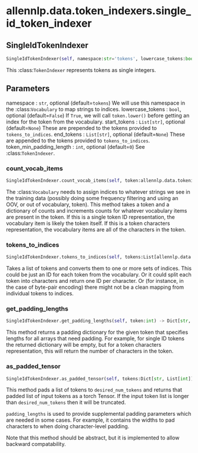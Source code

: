 # allennlp.data.token_indexers.single_id_token_indexer

## SingleIdTokenIndexer
```python
SingleIdTokenIndexer(self, namespace:str='tokens', lowercase_tokens:bool=False, start_tokens:List[str]=None, end_tokens:List[str]=None, token_min_padding_length:int=0) -> None
```

This :class:`TokenIndexer` represents tokens as single integers.

Parameters
----------
namespace : ``str``, optional (default=``tokens``)
    We will use this namespace in the :class:`Vocabulary` to map strings to indices.
lowercase_tokens : ``bool``, optional (default=``False``)
    If ``True``, we will call ``token.lower()`` before getting an index for the token from the
    vocabulary.
start_tokens : ``List[str]``, optional (default=``None``)
    These are prepended to the tokens provided to ``tokens_to_indices``.
end_tokens : ``List[str]``, optional (default=``None``)
    These are appended to the tokens provided to ``tokens_to_indices``.
token_min_padding_length : ``int``, optional (default=``0``)
    See :class:`TokenIndexer`.

### count_vocab_items
```python
SingleIdTokenIndexer.count_vocab_items(self, token:allennlp.data.tokenizers.token.Token, counter:Dict[str, Dict[str, int]])
```

The :class:`Vocabulary` needs to assign indices to whatever strings we see in the training
data (possibly doing some frequency filtering and using an OOV, or out of vocabulary,
token).  This method takes a token and a dictionary of counts and increments counts for
whatever vocabulary items are present in the token.  If this is a single token ID
representation, the vocabulary item is likely the token itself.  If this is a token
characters representation, the vocabulary items are all of the characters in the token.

### tokens_to_indices
```python
SingleIdTokenIndexer.tokens_to_indices(self, tokens:List[allennlp.data.tokenizers.token.Token], vocabulary:allennlp.data.vocabulary.Vocabulary, index_name:str) -> Dict[str, List[int]]
```

Takes a list of tokens and converts them to one or more sets of indices.
This could be just an ID for each token from the vocabulary.
Or it could split each token into characters and return one ID per character.
Or (for instance, in the case of byte-pair encoding) there might not be a clean
mapping from individual tokens to indices.

### get_padding_lengths
```python
SingleIdTokenIndexer.get_padding_lengths(self, token:int) -> Dict[str, int]
```

This method returns a padding dictionary for the given token that specifies lengths for
all arrays that need padding.  For example, for single ID tokens the returned dictionary
will be empty, but for a token characters representation, this will return the number
of characters in the token.

### as_padded_tensor
```python
SingleIdTokenIndexer.as_padded_tensor(self, tokens:Dict[str, List[int]], desired_num_tokens:Dict[str, int], padding_lengths:Dict[str, int]) -> Dict[str, torch.Tensor]
```

This method pads a list of tokens to ``desired_num_tokens`` and returns that padded list
of input tokens as a torch Tensor. If the input token list is longer than ``desired_num_tokens``
then it will be truncated.

``padding_lengths`` is used to provide supplemental padding parameters which are needed
in some cases.  For example, it contains the widths to pad characters to when doing
character-level padding.

Note that this method should be abstract, but it is implemented to allow backward compatability.

